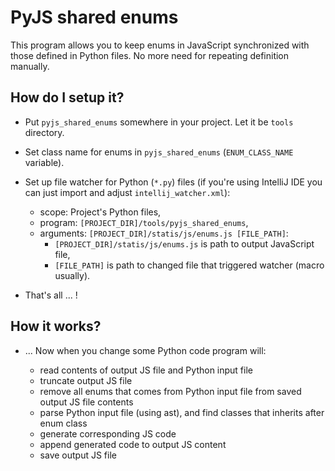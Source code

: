 # PyJS shared enums

This program allows you to keep enums in JavaScript synchronized with those defined in Python files.
No more need for repeating definition manually.

## How do I setup it?

* Put `pyjs_shared_enums` somewhere in your project. Let it be `tools` directory.
* Set class name for enums in `pyjs_shared_enums` (`ENUM_CLASS_NAME` variable).
* Set up file watcher for Python (`*.py`) files (if you're using IntelliJ IDE you can just import and adjust
  `intellij_watcher.xml`):
  
    - scope: Project's Python files,
    - program: `[PROJECT_DIR]/tools/pyjs_shared_enums`,
    - arguments: `[PROJECT_DIR]/statis/js/enums.js [FILE_PATH]`:
        - `[PROJECT_DIR]/statis/js/enums.js` is path to output JavaScript file, 
        - `[FILE_PATH]` is path to changed file that triggered watcher (macro usually).
      
* That's all ... !

## How it works?

* ... Now when you change some Python code program will:

    - read contents of output JS file and Python input file
    - truncate output JS file
    - remove all enums that comes from Python input file from saved output JS file contents
    - parse Python input file (using ast), and find classes that inherits after enum class
    - generate corresponding JS code
    - append generated code to output JS content
    - save output JS file  
